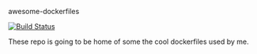 awesome-dockerfiles

[![Build Status](https://travis-ci.org/dungeonmaster18/awesome-dockerfiles.svg?branch=master)](https://travis-ci.org/dungeonmaster18/awesome-dockerfiles)

These repo is going to be home of some the cool dockerfiles used by me.